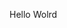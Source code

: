 Hello Wolrd


















































































































































































































































































































































































































































































































































































































































































































































































































































































































































































































































































































































































































































































































































































































































































































































